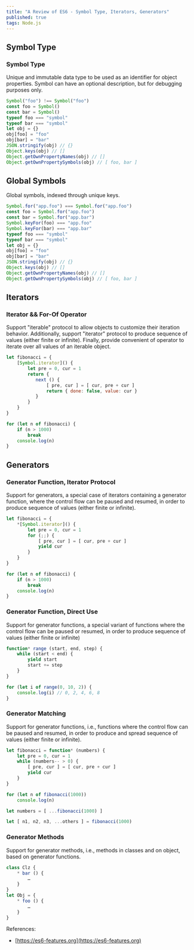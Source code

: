 ```yaml
---
title: "A Review of ES6 - Symbol Type, Iterators, Generators"
published: true
tags: Node.js
---
```


## Symbol Type

### Symbol Type

Unique and immutable data type to be used as an identifier for object properties. Symbol
can have an optional description, but for debugging purposes only.

```javascript
Symbol("foo") !== Symbol("foo")
const foo = Symbol()
const bar = Symbol()
typeof foo === "symbol"
typeof bar === "symbol"
let obj = {}
obj[foo] = "foo"
obj[bar] = "bar"
JSON.stringify(obj) // {}
Object.keys(obj) // []
Object.getOwnPropertyNames(obj) // []
Object.getOwnPropertySymbols(obj) // [ foo, bar ]
```

## Global Symbols

Global symbols, indexed through unique keys.

```javascript
Symbol.for("app.foo") === Symbol.for("app.foo")
const foo = Symbol.for("app.foo")
const bar = Symbol.for("app.bar")
Symbol.keyFor(foo) === "app.foo"
Symbol.keyFor(bar) === "app.bar"
typeof foo === "symbol"
typeof bar === "symbol"
let obj = {}
obj[foo] = "foo"
obj[bar] = "bar"
JSON.stringify(obj) // {}
Object.keys(obj) // []
Object.getOwnPropertyNames(obj) // []
Object.getOwnPropertySymbols(obj) // [ foo, bar ]
```

## Iterators

### Iterator && For-Of Operator

Support "iterable" protocol to allow objects to customize their iteration behavior.
Additionally, support "iterator" protocol to produce sequence of values (either finite or
infinite). Finally, provide convenient of operator to iterate over all values of an
iterable object.

```javascript
let fibonacci = {
    [Symbol.iterator]() {
        let pre = 0, cur = 1
        return {
           next () {
               [ pre, cur ] = [ cur, pre + cur ]
               return { done: false, value: cur }
           }
        }
    }
}

for (let n of fibonacci) {
    if (n > 1000)
        break
    console.log(n)
}
```

## Generators

### Generator Function, Iterator Protocol

Support for generators, a special case of iterators containing a generator function, where
the control flow can be paused and resumed, in order to produce sequence of values (either
finite or infinite).

```javascript
let fibonacci = {
    *[Symbol.iterator]() {
        let pre = 0, cur = 1
        for (;;) {
            [ pre, cur ] = [ cur, pre + cur ]
            yield cur
        }
    }
}

for (let n of fibonacci) {
    if (n > 1000)
        break
    console.log(n)
}
```

### Generator Function, Direct Use

Support for generator functions, a special variant of functions where the control flow can
be paused or resumed, in order to produce sequence of values (either finite or infinite)

```javascript
function* range (start, end, step) {
    while (start < end) {
        yield start
        start += step
    }
}

for (let i of range(0, 10, 2)) {
    console.log(i) // 0, 2, 4, 6, 8
}
```

### Generator Matching

Support for generator functions, i.e., functions where the control flow can be paused and
resumed, in order to produce and spread sequence of values (either finite or infinite).

```javascript
let fibonacci = function* (numbers) {
    let pre = 0, cur = 1
    while (numbers-- > 0) {
        [ pre, cur ] = [ cur, pre + cur ]
        yield cur
    }
}

for (let n of fibonacci(1000))
    console.log(n)

let numbers = [ ...fibonacci(1000) ]

let [ n1, n2, n3, ...others ] = fibonacci(1000)
```

### Generator Methods

Support for generator methods, i.e., methods in classes and on object, based on generator
functions.

```javascript
class Clz {
    * bar () {
        …
    }
}
let Obj = {
    * foo () {
        …
    }
}
```

References:

- [https://es6-features.org](https://es6-features.org)
